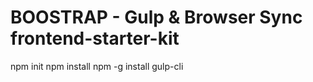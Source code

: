 # BOOSTRAP - Gulp & Browser Sync frontend-starter-kit

npm init 
npm install 
npm -g install gulp-cli

